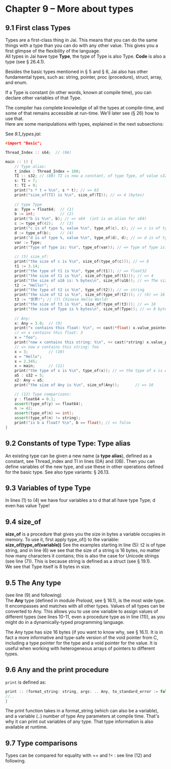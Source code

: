 # Chapter 9 – More about types

## 9.1 First class Types
Types are a first-class thing in Jai. This means that you can do the same things with a type than you can do with any other value. This gives you a first glimpse of the flexibility of the language.  
All types in Jai have type **Type**, the type of Type is also Type.
**Code** is also a type (see § 26.4.1).

Besides the basic types mentioned in § 5 and § 6, Jai also has  other fundamental types, such as: string, pointer, proc (procedure), struct, array, and enum.

If a Type is constant (in other words, known at compile time),
you can declare other variables of that Type.  

The compiler has complete knowledge of all the types at compile-time, and some of that remains accessible at run-time. We'll later see (§ 26) how to use that.  
Here are some manipulations with types, explained in the next subsections:

See *9.1_types.jai*:

```c++
#import "Basic";

Thread_Index :: s64;  // (0A)

main :: () {
    // Type alias:
    t_index : Thread_Index = 100;
    TI :: s32; // (8B) TI is now a constant, of type Type, of value s32.
    s: TI = 7;
    t: TI = 9;
    print("s * t = %\n", s * t); // => 63
    print("size_of(TI) is %\n", size_of(TI)); // => 4 (bytes)    
    
    // type Type
    a: Type = float64;  // (1)
    b := int;           // (2)
    print("b is %\n", b); // => s64  (int is an alias for s64)
    c := type_of(42);   // (3)
    print("c is of type %, value %\n", type_of(c), c); // => c is of type Type, value s64
    d := type_of(b);    // (4)
    print("d is of type %, value %\n", type_of(d), d); // => d is of type Type, value Type
    var := Type;
    print("Type of Type is: %\n", type_of(var)); // => Type of Type is: Type
 
    // (5) size_of:
    print("the size of c is %\n", size_of(type_of(c))); // => 8
    t1 := 3.14; 
    print("the type of t1 is %\n", type_of(t1)); // => float32
    print("the size of t1 is %\n", size_of(type_of(t1))); // => 4
    print("the size of u16 is: % bytes\n", size_of(u16)); // => The size of u16 is: 2 bytes
    t2 := "Hello!";
    print("the type of t2 is %\n", type_of(t2)); // => string
    print("the size of t2 is %\n", size_of(type_of(t2))); // (6) => 16
    t3 := "世界!"; // (7) Chinese Hello World!
    print("the size of t3 is %\n", size_of(type_of(t3))); // => 16
    print("the size of Type is % bytes\n", size_of(Type)); // => 8 bytes
    
    // Any:
    x: Any = 3.0;  // (9)
    print("x contains this float: %\n", << cast(*float) x.value_pointer);
    // => x contains this float: 3
    x = "foo";
    print("now x contains this string: %\n", << cast(*string) x.value_pointer);
    // => now x contains this string: foo
    x = 3;         // (10)
    x = "Hello";
    x = 2.345;
    x = main;      // (11)
    print("the type of x is %\n", type_of(x)); // => the type of x is Any
    a5 : s32 = 5;
    x2: Any = a5;
    print("the size of Any is %\n", size_of(Any));       // => 16

    // (12) Type comparisons:
    y : float64 = 0.1;
    assert(type_of(y) == float64);
    n := 42;
    assert(type_of(n) == int);
    assert(type_of(n) != string);
    print("is b a float? %\n", b == float); // => false
}
```

## 9.2 Constants of type Type: Type alias
An existing type can be given a new name (a **type alias**), defined as a constant, see Thread_index and TI in lines (0A) and (0B). Then you can define variables of the new type, and use these in other operations defined for the basic type. 
See also type variants: § 26.13.

## 9.3 Variables of type Type
In lines (1) to (4) we have four variables a to d that all have type Type; d even has value Type!  

## 9.4 size_of
**size_of** is a procedure that gives you the size in bytes a variable occupies in memory.
To use it, first apply type_of() to the variable:     **size_of(type_of(variable))**
See the examples starting in line (5):
t2 is of type string, and in line (6) we see that the size of a string is 16 bytes, no matter how many characters it contains; this is also the case for Unicode strings (see line (7)). This is because string is defined as a struct (see § 19.1).  
We see that Type itself is 8 bytes in size.

## 9.5 The Any type
(see line (9) and following)  
The **Any** type (defined in module _Preload_, see § 16.1), is the most wide type. It encompasses and matches with all other types. Values of all types can be converted to Any.
This allows you to use one variable to assign values of different types (see lines 10-11, even a procedure type as in line (11)), as you might do in a dynamically-typed programming language.

The Any type has size 16 bytes (if you want to know why, see § 16.1). It is in fact a more informative and type-safe version of the void pointer from C, including a type pointer for the type and a void pointer for the value.
It is useful when working with heterogeneous arrays of pointers to different types.

## 9.6 Any and the print procedure
`print` is defined as:

```c++
print :: (format_string: string, args: .. Any, to_standard_error := false) -> bytes_printed: s64 {
//..
}
```

The print function takes in a format_string (which can also be a variable), and a variable (..) number of type Any parameters at compile time. That's why it can print out variables of any type. That type information is also available at runtime. 

## 9.7 Type comparisons
Types can be compared for equality with == and != : see line (12) and following.

